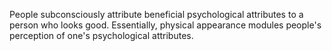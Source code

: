 ---
---

People subconsciously attribute beneficial psychological attributes to a person who looks good. Essentially, physical appearance modules people's perception of one's psychological attributes.